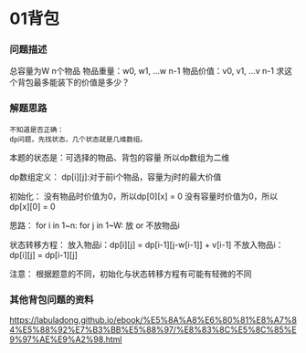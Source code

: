 # 01背包

### 问题描述
总容量为W
n个物品
物品重量：w0, w1, ...w n-1
物品价值：v0, v1, ...v n-1
求这个背包最多能装下的价值是多少？

### 解题思路
    不知道是否正确：
    dp问题，先找状态，几个状态就是几维数组。

本题的状态是：可选择的物品、背包的容量
所以dp数组为二维

dp数组定义：
    dp[i][j]:对于前i个物品，容量为j时的最大价值

初始化：
    没有物品时价值为0，所以dp[0][x] = 0
    没有容量时价值为0，所以dp[x][0] = 0

思路：
    for i in 1~n:
        for j in 1~W:
            放 or 不放物品i

状态转移方程：
    放入物品i：dp[i][j] = dp[i-1][j-w[i-1]] + v[i-1]
    不放入物品i：dp[i][j] = dp[i-1][j]

注意：
    根据题意的不同，初始化与状态转移方程有可能有轻微的不同

### 其他背包问题的资料
https://labuladong.github.io/ebook/%E5%8A%A8%E6%80%81%E8%A7%84%E5%88%92%E7%B3%BB%E5%88%97/%E8%83%8C%E5%8C%85%E9%97%AE%E9%A2%98.html